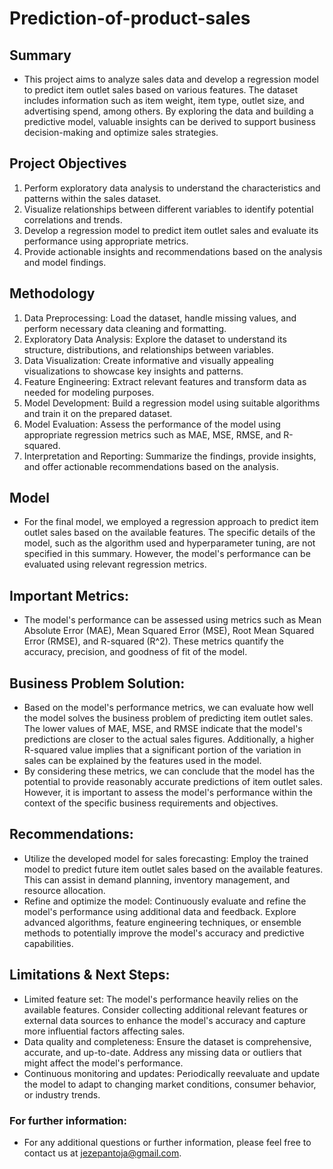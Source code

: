 # Prediction-of-product-sales
## Summary
- This project aims to analyze sales data and develop a regression model to predict item outlet sales based on various features. The dataset includes information such as item weight, item type, outlet size, and advertising spend, among others. By exploring the data and building a predictive model, valuable insights can be derived to support business decision-making and optimize sales strategies.

## Project Objectives
1. Perform exploratory data analysis to understand the characteristics and patterns within the sales dataset.
2. Visualize relationships between different variables to identify potential correlations and trends.
3. Develop a regression model to predict item outlet sales and evaluate its performance using appropriate metrics.
4. Provide actionable insights and recommendations based on the analysis and model findings.

## Methodology
 1. Data Preprocessing: Load the dataset, handle missing values, and perform necessary data cleaning and formatting.
 2. Exploratory Data Analysis: Explore the dataset to understand its structure, distributions, and relationships between variables.
 3. Data Visualization: Create informative and visually appealing visualizations to showcase key insights and patterns.
 4. Feature Engineering: Extract relevant features and transform data as needed for modeling purposes.
 5. Model Development: Build a regression model using suitable algorithms and train it on the prepared dataset.
 6. Model Evaluation: Assess the performance of the model using appropriate regression metrics such as MAE, MSE, RMSE, and R-squared.
 7. Interpretation and Reporting: Summarize the findings, provide insights, and offer actionable recommendations based on the analysis.

## Model
- For the final model, we employed a regression approach to predict item outlet sales based on the available features. The specific details of the model, such as the algorithm used and hyperparameter tuning, are not specified in this summary. However, the model's performance can be evaluated using relevant regression metrics.

## Important Metrics:
- The model's performance can be assessed using metrics such as Mean Absolute Error (MAE), Mean Squared Error (MSE), Root Mean Squared Error (RMSE), and R-squared (R^2). These metrics quantify the accuracy, precision, and goodness of fit of the model.

## Business Problem Solution:

- Based on the model's performance metrics, we can evaluate how well the model solves the business problem of predicting item outlet sales. The lower values of MAE, MSE, and RMSE indicate that the model's predictions are closer to the actual sales figures. Additionally, a higher R-squared value implies that a significant portion of the variation in sales can be explained by the features used in the model.
- By considering these metrics, we can conclude that the model has the potential to provide reasonably accurate predictions of item outlet sales. However, it is important to assess the model's performance within the context of the specific business requirements and objectives.
  
## Recommendations:
- Utilize the developed model for sales forecasting: Employ the trained model to predict future item outlet sales based on the available features. This can assist in demand planning, inventory management, and resource allocation.
- Refine and optimize the model: Continuously evaluate and refine the model's performance using additional data and feedback. Explore advanced algorithms, feature engineering techniques, or ensemble methods to potentially improve the model's accuracy and predictive capabilities.
## Limitations & Next Steps:
- Limited feature set: The model's performance heavily relies on the available features. Consider collecting additional relevant features or external data sources to enhance the model's accuracy and capture more influential factors affecting sales.
- Data quality and completeness: Ensure the dataset is comprehensive, accurate, and up-to-date. Address any missing data or outliers that might affect the model's performance.
- Continuous monitoring and updates: Periodically reevaluate and update the model to adapt to changing market conditions, consumer behavior, or industry trends.
### For further information:
- For any additional questions or further information, please feel free to contact us at jezepantoja@gmail.com.
